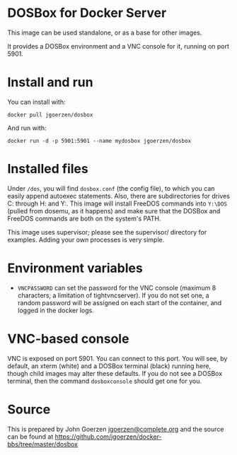 # DOSBox for Docker Server

This image can be used standalone, or as a base for other images.

It provides a DOSBox environment and a VNC console for it, running on
port 5901.

# Install and run

You can install with:

    docker pull jgoerzen/dosbox

And run with:

    docker run -d -p 5901:5901 --name mydosbox jgoerzen/dosbox

# Installed files

Under `/dos`, you will find `dosbox.conf` (the config file), to which you
can easily append autoexec statements.  Also, there are subdirectories
for drives C: through H: and Y:.  This image will install FreeDOS commands
into `Y:\DOS` (pulled from dosemu, as it happens) and make sure that the DOSBox
and FreeDOS commands are both on the system's PATH.

This image uses supervisor; please see the supervisor/ directory for
examples.  Adding your own processes is very simple.

# Environment variables

 - `VNCPASSWORD` can set the password for the VNC console
   (maximum 8 characters, a limitation of tightvncserver).  If you do not set
   one, a random password will be assigned on each start of the container, and
   logged in the docker logs.

# VNC-based console

VNC is exposed on port 5901.  You can connect to this port.  You will see, by default,
an xterm (white) and a DOSBox terminal (black) running here, though
child images may alter these defaults.  If you do not see a DOSBox terminal,
then the command `dosboxconsole` should get one for you.

# Source

This is prepared by John Goerzen <jgoerzen@complete.org> and the source
can be found at https://github.com/jgoerzen/docker-bbs/tree/master/dosbox



